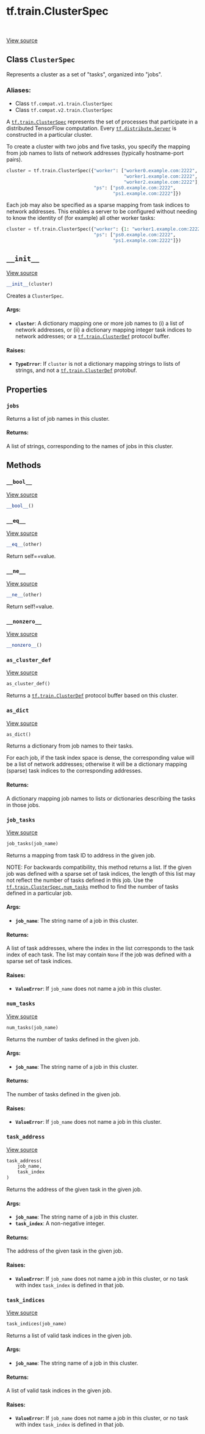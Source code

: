 <div itemscope itemtype="http://developers.google.com/ReferenceObject">
<meta itemprop="name" content="tf.train.ClusterSpec" />
<meta itemprop="path" content="Stable" />
<meta itemprop="property" content="jobs"/>
<meta itemprop="property" content="__bool__"/>
<meta itemprop="property" content="__eq__"/>
<meta itemprop="property" content="__init__"/>
<meta itemprop="property" content="__ne__"/>
<meta itemprop="property" content="__nonzero__"/>
<meta itemprop="property" content="as_cluster_def"/>
<meta itemprop="property" content="as_dict"/>
<meta itemprop="property" content="job_tasks"/>
<meta itemprop="property" content="num_tasks"/>
<meta itemprop="property" content="task_address"/>
<meta itemprop="property" content="task_indices"/>
</div>

# tf.train.ClusterSpec

<!-- Insert buttons -->

<table class="tfo-notebook-buttons tfo-api" align="left">
</table>

<a target="_blank" href="/code/stable/tensorflow/python/training/server_lib.py">View source</a>



## Class `ClusterSpec`

<!-- Start diff -->
Represents a cluster as a set of "tasks", organized into "jobs".



### Aliases:

* Class `tf.compat.v1.train.ClusterSpec`
* Class `tf.compat.v2.train.ClusterSpec`


<!-- Placeholder for "Used in" -->

A <a href="../../tf/train/ClusterSpec.md"><code>tf.train.ClusterSpec</code></a> represents the set of processes that
participate in a distributed TensorFlow computation. Every
<a href="../../tf/distribute/Server.md"><code>tf.distribute.Server</code></a> is constructed in a particular cluster.

To create a cluster with two jobs and five tasks, you specify the
mapping from job names to lists of network addresses (typically
hostname-port pairs).

```python
cluster = tf.train.ClusterSpec({"worker": ["worker0.example.com:2222",
                                           "worker1.example.com:2222",
                                           "worker2.example.com:2222"],
                                "ps": ["ps0.example.com:2222",
                                       "ps1.example.com:2222"]})
```

Each job may also be specified as a sparse mapping from task indices
to network addresses. This enables a server to be configured without
needing to know the identity of (for example) all other worker
tasks:

```python
cluster = tf.train.ClusterSpec({"worker": {1: "worker1.example.com:2222"},
                                "ps": ["ps0.example.com:2222",
                                       "ps1.example.com:2222"]})
```

<h2 id="__init__"><code>__init__</code></h2>

<a target="_blank" href="/code/stable/tensorflow/python/training/server_lib.py">View source</a>

``` python
__init__(cluster)
```

Creates a `ClusterSpec`.


#### Args:


* <b>`cluster`</b>: A dictionary mapping one or more job names to (i) a list of
  network addresses, or (ii) a dictionary mapping integer task indices to
  network addresses; or a <a href="../../tf/train/ClusterDef.md"><code>tf.train.ClusterDef</code></a> protocol buffer.


#### Raises:


* <b>`TypeError`</b>: If `cluster` is not a dictionary mapping strings to lists
  of strings, and not a <a href="../../tf/train/ClusterDef.md"><code>tf.train.ClusterDef</code></a> protobuf.



## Properties

<h3 id="jobs"><code>jobs</code></h3>

Returns a list of job names in this cluster.


#### Returns:

A list of strings, corresponding to the names of jobs in this cluster.




## Methods

<h3 id="__bool__"><code>__bool__</code></h3>

<a target="_blank" href="/code/stable/tensorflow/python/training/server_lib.py">View source</a>

``` python
__bool__()
```




<h3 id="__eq__"><code>__eq__</code></h3>

<a target="_blank" href="/code/stable/tensorflow/python/training/server_lib.py">View source</a>

``` python
__eq__(other)
```

Return self==value.


<h3 id="__ne__"><code>__ne__</code></h3>

<a target="_blank" href="/code/stable/tensorflow/python/training/server_lib.py">View source</a>

``` python
__ne__(other)
```

Return self!=value.


<h3 id="__nonzero__"><code>__nonzero__</code></h3>

<a target="_blank" href="/code/stable/tensorflow/python/training/server_lib.py">View source</a>

``` python
__nonzero__()
```




<h3 id="as_cluster_def"><code>as_cluster_def</code></h3>

<a target="_blank" href="/code/stable/tensorflow/python/training/server_lib.py">View source</a>

``` python
as_cluster_def()
```

Returns a <a href="../../tf/train/ClusterDef.md"><code>tf.train.ClusterDef</code></a> protocol buffer based on this cluster.


<h3 id="as_dict"><code>as_dict</code></h3>

<a target="_blank" href="/code/stable/tensorflow/python/training/server_lib.py">View source</a>

``` python
as_dict()
```

Returns a dictionary from job names to their tasks.

For each job, if the task index space is dense, the corresponding
value will be a list of network addresses; otherwise it will be a
dictionary mapping (sparse) task indices to the corresponding
addresses.

#### Returns:

A dictionary mapping job names to lists or dictionaries
describing the tasks in those jobs.


<h3 id="job_tasks"><code>job_tasks</code></h3>

<a target="_blank" href="/code/stable/tensorflow/python/training/server_lib.py">View source</a>

``` python
job_tasks(job_name)
```

Returns a mapping from task ID to address in the given job.

NOTE: For backwards compatibility, this method returns a list. If
the given job was defined with a sparse set of task indices, the
length of this list may not reflect the number of tasks defined in
this job. Use the <a href="../../tf/train/ClusterSpec.md#num_tasks"><code>tf.train.ClusterSpec.num_tasks</code></a> method
to find the number of tasks defined in a particular job.

#### Args:


* <b>`job_name`</b>: The string name of a job in this cluster.


#### Returns:

A list of task addresses, where the index in the list
corresponds to the task index of each task. The list may contain
`None` if the job was defined with a sparse set of task indices.



#### Raises:


* <b>`ValueError`</b>: If `job_name` does not name a job in this cluster.

<h3 id="num_tasks"><code>num_tasks</code></h3>

<a target="_blank" href="/code/stable/tensorflow/python/training/server_lib.py">View source</a>

``` python
num_tasks(job_name)
```

Returns the number of tasks defined in the given job.


#### Args:


* <b>`job_name`</b>: The string name of a job in this cluster.


#### Returns:

The number of tasks defined in the given job.



#### Raises:


* <b>`ValueError`</b>: If `job_name` does not name a job in this cluster.

<h3 id="task_address"><code>task_address</code></h3>

<a target="_blank" href="/code/stable/tensorflow/python/training/server_lib.py">View source</a>

``` python
task_address(
    job_name,
    task_index
)
```

Returns the address of the given task in the given job.


#### Args:


* <b>`job_name`</b>: The string name of a job in this cluster.
* <b>`task_index`</b>: A non-negative integer.


#### Returns:

The address of the given task in the given job.



#### Raises:


* <b>`ValueError`</b>: If `job_name` does not name a job in this cluster,
or no task with index `task_index` is defined in that job.

<h3 id="task_indices"><code>task_indices</code></h3>

<a target="_blank" href="/code/stable/tensorflow/python/training/server_lib.py">View source</a>

``` python
task_indices(job_name)
```

Returns a list of valid task indices in the given job.


#### Args:


* <b>`job_name`</b>: The string name of a job in this cluster.


#### Returns:

A list of valid task indices in the given job.



#### Raises:


* <b>`ValueError`</b>: If `job_name` does not name a job in this cluster,
or no task with index `task_index` is defined in that job.



